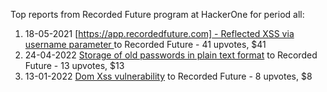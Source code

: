 Top reports from Recorded Future program at HackerOne for period all:

1. 18-05-2021 [[https://app.recordedfuture.com] - Reflected XSS via username parameter ](https://hackerone.com/reports/1201134) to Recorded Future - 41 upvotes, $41
2. 24-04-2022 [Storage of old passwords in plain text format](https://hackerone.com/reports/1549217) to Recorded Future - 13 upvotes, $13
3. 13-01-2022 [Dom Xss vulnerability](https://hackerone.com/reports/1448616) to Recorded Future - 8 upvotes, $8
